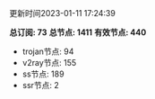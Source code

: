 更新时间2023-01-11 17:24:39

**总订阅: 73**
**总节点: 1411**
**有效节点: 440**
- trojan节点: 94
- v2ray节点: 155
- ss节点: 189
- ssr节点: 2
